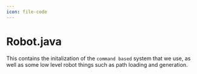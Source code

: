 ```yaml
---
icon: file-code
---
```


# Robot.java

This contains the initalization of the `command based` system that we use, as well as some low level robot things such as path loading and generation.